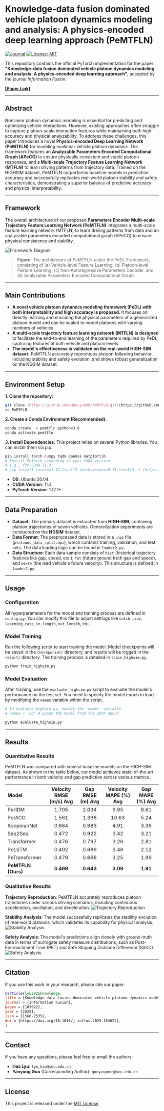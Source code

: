 # Knowledge-data fusion dominated vehicle platoon dynamics modeling and analysis: A physics-encoded deep learning approach (PeMTFLN)

[![Journal](https://img.shields.io/badge/Information%20Fusion-Accepted-blue.svg)](https://www.sciencedirect.com/journal/information-fusion)
[![License: MIT](https://img.shields.io/badge/License-MIT-yellow.svg)](https://opensource.org/licenses/MIT)

This repository contains the official PyTorch implementation for the paper: **"Knowledge-data fusion dominated vehicle platoon dynamics modeling and analysis: A physics-encoded deep learning approach"**, accepted by the journal *Information Fusion*.

[**[Paper Link]**](https://www.sciencedirect.com/science/article/pii/S1566253525006943?via%3Dihub#fig1) 

---

## Abstract

Nonlinear platoon dynamics modeling is essential for predicting and optimizing vehicle interactions. However, existing approaches often struggle to capture platoon-scale interaction features while maintaining both high accuracy and physical analyzability. To address these challenges, this paper introduces a novel **Physics-encoded Deep Learning Network (PeMTFLN)** for modeling nonlinear vehicle platoon dynamics. The framework features an **Analyzable Parameters Encoded Computational Graph (APeCG)** to ensure physically consistent and stable platoon responses, and a **Multi-scale Trajectory Feature Learning Network (MTFLN)** to learn driving patterns from trajectory data. Trained on the HIGHSIM dataset, PeMTFLN outperforms baseline models in prediction accuracy and successfully replicates real-world platoon stability and safety characteristics, demonstrating a superior balance of predictive accuracy and physical interpretability.

---

## Framework

The overall architecture of our proposed **Parameters Encoder Multi-scale Trajectory Feature Learning Network (PeMTFLN)** integrates a multi-scale feature learning network (MTFLN) to learn driving patterns from data and an analyzable parameters encoded computational graph (APeCG) to ensure physical consistency and stability.

![Framework Diagram](https://github.com/HaoLyu666/PeMTFLN/blob/main/figures/framework.png)
> **Figure**: The architecture of PeMTFLN under the PeDL Framework, consisting of (a) Vehicle-level Feature Learning, (b) Platoon-level Feature Learning, (c) Non-Autoregressive Parameters Decoder, and (d) Analyzable Parameters Encoded Computational Graph.

---

## Main Contributions

* **A novel vehicle platoon dynamics modeling framework (PeDL) with both interpretability and high accuracy is proposed.** It focuses on directly learning and encoding the physical parameters of a generalized platoon model and can be scaled to model platoons with varying numbers of vehicles.
* **A multi-scale trajectory feature learning network (MTFLN) is designed** to facilitate the end-to-end learning of the parameters required by PeDL, capturing features at both vehicle and platoon levels.
* **The model's effectiveness is validated on the real-world HIGH-SIM dataset.** PeMTFLN accurately reproduces platoon following behavior, including stability and safety evolution, and shows robust generalization on the NGSIM dataset.

---

## Environment Setup

**1. Clone the repository:**
```bash
git clone [https://github.com/HaoLyu666/PeMTFLN.git](https://github.com/HaoLyu666/PeMTFLN.git)
cd PeMTFLN
```

**2. Create a Conda Environment (Recommended):**
```bash
conda create -n pemtfln python=3.8
conda activate pemtfln
```

**3. Install Dependencies:**
This project relies on several Python libraries. You can install them via pip.
```bash
pip install torch numpy tqdm pandas matplotlib
# Install PyTorch according to your CUDA version
# e.g., for CUDA 11.3:
# pip install torch==1.12.1+cu113 torchvision==0.13.1+cu113 -f [https://download.pytorch.org/whl/torch_stable.html](https://download.pytorch.org/whl/torch_stable.html)
```
* **OS**: Ubuntu 20.04
* **CUDA Version**: 11.4
* **PyTorch Version**: 1.12.1+

---

## Data Preparation

* **Dataset**: The primary dataset is extracted from **HIGH-SIM**, containing platoon trajectories of seven vehicles. Generalization experiments are conducted on the **NGSIM** dataset.
* **Data Format**: The preprocessed data is stored in a `.npz` file (`platoons_data_split.npz`), which contains training, validation, and test sets. The data loading logic can be found in `loader2.py`.
* **Data Structure**: Each data sample consists of `hist` (historical trajectory features like gap, speed, etc.), `fut` (future ground truth gap and speed), and `nextv` (the lead vehicle's future velocity). This structure is defined in `loader2.py`.

---

## Usage

### Configuration

All hyperparameters for the model and training process are defined in `config.py`. You can modify this file to adjust settings like `batch_size`, `learning_rate`, `in_length`, `out_length`, etc.

### Model Training

Run the following script to start training the model. Model checkpoints will be saved in the `checkponint/` directory, and results will be logged in the `result/` directory. The training process is detailed in `train_highsim.py`.
```bash
python train_highsim.py
```

### Model Evaluation

After training, use the `evaluate_highsim.py` script to evaluate the model's performance on the test set. You need to specify the model epoch to load by modifying the `names` variable within the script.
```bash
# In evaluate_highsim.py, modify the 'names' variable
# names = '20' # Loads the model from the 20th epoch

python evaluate_highsim.py
```

---

## Results

### Quantitative Results

PeMTFLN was compared with several baseline models on the HIGH-SIM dataset. As shown in the table below, our model achieves state-of-the-art performance in both velocity and gap prediction across various metrics.

| Model | Velocity RMSE (m/s) Avg | Gap RMSE (m) Avg | Velocity MAPE (%) Avg | Gap MAPE (%) Avg |
|:--- |:---:|:---:|:---:|:---:|
| PerIDM | 1.705 | 2.034 | 9.95 | 8.61 |
| PerACC | 1.561 | 1.398 | 10.63 | 5.24 |
| KoopmanNet | 0.684 | 0.983 | 4.91 | 3.36 |
| Seq2Seq | 0.472 | 0.922 | 3.42 | 3.21 |
| Transformer | 0.476 | 0.797 | 3.26 | 2.81 |
| PeLSTM | 0.492 | 0.689 | 3.48 | 2.12 |
| PeTransformer | 0.479 | 0.666 | 3.25 | 1.99 |
| **PeMTFLN (Ours)** | **0.469** | **0.643** | **3.09** | **1.91** |

### Qualitative Results

**Trajectory Reproduction**: PeMTFLN accurately reproduces platoon trajectories under various driving scenarios, including continuous acceleration, oscillation, and deceleration.
![Trajectory Reproduction](https://github.com/HaoLyu666/PeMTFLN/blob/main/figures/accuracylocalvis.png)

**Stability Analysis**: The model successfully replicates the stability evolution of real-world platoons, which validates its capability for physical analysis.
![Stability Analysis](https://github.com/HaoLyu666/PeMTFLN/blob/main/figures/stability.png)

**Safety Analysis**: The model's predictions align closely with ground-truth data in terms of surrogate safety measure distributions, such as Post-Encroachment Time (PET) and Safe Stopping Distance Difference (SSDD).
![Safety Analysis](https://github.com/HaoLyu666/PeMTFLN/blob/main/figures/safety.png)

---

## Citation

If you use this work in your research, please cite our paper:

```bibtex
@article{lyu2025knowledge,
title = {Knowledge-data fusion dominated vehicle platoon dynamics modeling and analysis: A physics-encoded deep learning approach},
journal = {Information Fusion},
pages = {103622},
year = {2025},
issn = {1566-2535},
doi = {https://doi.org/10.1016/j.inffus.2025.103622},
}
```

---

## Contact

If you have any questions, please feel free to email the authors:

- **Hao Lyu**: `lyu_hao@seu.edu.cn`
- **Yanyong Guo** (Corresponding Author): `guoyanyong@seu.edu.cn`

---

## License

This project is released under the [MIT License](LICENSE).





 





